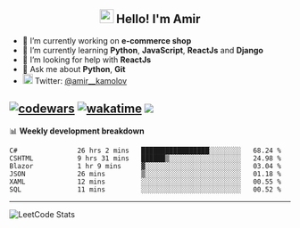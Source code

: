 <h2 align="center"><img src="https://media.giphy.com/media/hvRJCLFzcasrR4ia7z/giphy.gif" width="25px"> Hello! I'm Amir</h2>

- 🔭 I’m currently working on **e-commerce shop**
- 🌱 I’m currently learning **Python**, **JavaScript**, **ReactJs** and **Django**
- 🤔 I’m looking for help with **ReactJs**
- 💬 Ask me about **Python**, **Git**
- <img alt="Amir Kamolov | Twitter" width="18px" src="https://raw.githubusercontent.com/peterthehan/peterthehan/master/assets/twitter.svg" /> Twitter: [@amir__kamolov ](https://twitter.com/amir__kamolov)

[![codewars](https://www.codewars.com/users/Kamolov%20Amir/badges/micro)](https://www.codewars.com/users/Kamolov%20Amir)
[![wakatime](https://wakatime.com/badge/user/12da36de-2fca-4ef2-bb44-ec10c4750b61.svg)](https://wakatime.com/@12da36de-2fca-4ef2-bb44-ec10c4750b61)
![](https://komarev.com/ghpvc/?username=Amir0715&style=flat-square)
---

📊 **Weekly development breakdown**
<!--START_SECTION:waka-->

```text
C#               26 hrs 2 mins   █████████████████░░░░░░░░   68.24 %
CSHTML           9 hrs 31 mins   ██████▒░░░░░░░░░░░░░░░░░░   24.98 %
Blazor           1 hr 9 mins     ▓░░░░░░░░░░░░░░░░░░░░░░░░   03.04 %
JSON             26 mins         ▒░░░░░░░░░░░░░░░░░░░░░░░░   01.18 %
XAML             12 mins         ░░░░░░░░░░░░░░░░░░░░░░░░░   00.55 %
SQL              11 mins         ░░░░░░░░░░░░░░░░░░░░░░░░░   00.52 %
```

<!--END_SECTION:waka-->

---

![LeetCode Stats](https://leetcard.jacoblin.cool/Amir0715?theme=dark&font=Noto%20Sans%20Mono&ext=heatmap)
